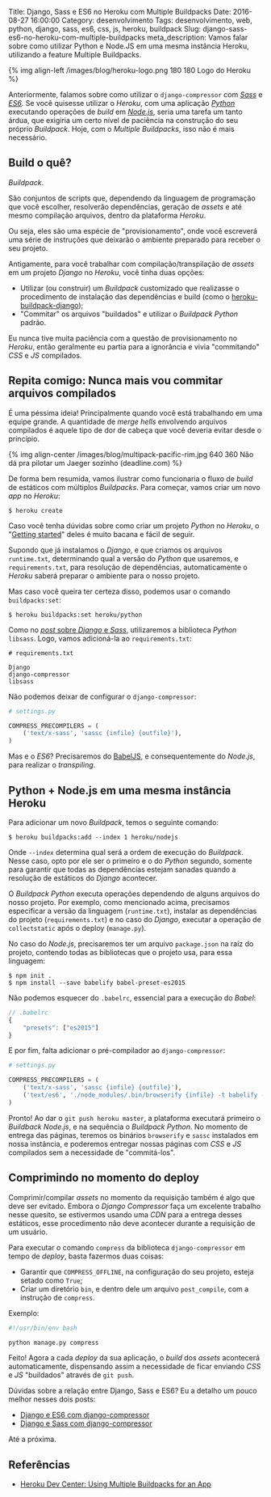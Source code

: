 Title: Django, Sass e ES6 no Heroku com Multiple Buildpacks
Date: 2016-08-27 16:00:00
Category: desenvolvimento
Tags: desenvolvimento, web, python, django, sass, es6, css, js, heroku, buildpack
Slug: django-sass-es6-no-heroku-com-multiple-buildpacks
meta_description: Vamos falar sobre como utilizar Python e Node.JS em uma mesma instância Heroku, utilizando a feature Multiple Buildpacks.

{% img align-left /images/blog/heroku-logo.png 180 180 Logo do Heroku %}

Anteriormente, falamos sobre como utilizar o `django-compressor` com [*Sass*]({tag}sass "Leia mais sobre Sass")
e [*ES6*]({tag}es6 "Leia mais sobre ES6"). Se você quisesse utilizar o *Heroku*,
com uma aplicação [*Python*]({tag}python "Leia mais sobre Python") executando operações de *build*
em [*Node.js*]({tag}node "Leia mais sobre Node.JS"), seria uma tarefa um tanto árdua,
que exigiria um certo nível de paciência na
construção do seu próprio *Buildpack*. Hoje, com o *Multiple Buildpacks*, isso não é mais necessário.

<!-- PELICAN_END_SUMMARY -->

## Build o quê?

*Buildpack*.

São conjuntos de scripts que, dependendo da linguagem de programação que você escolher,
resolverão dependências, geração de *assets* e até mesmo compilação arquivos, dentro da plataforma *Heroku*.

Ou seja, eles são uma espécie de "provisionamento", onde você escreverá uma série de
instruções que deixarão o ambiente preparado para receber o seu projeto.

Antigamente, para você trabalhar com compilação/transpilação de *assets* em um projeto
*Django* no *Heroku*, você tinha duas opções:

* Utilizar (ou construir) um *Buildpack* customizado que realizasse o procedimento de instalação das dependências e build (como o [heroku-buildpack-django](https://github.com/jiaaro/heroku-buildpack-django "Veja o repositório no GitHub"));
* "Commitar" os arquivos "buildados" e utilizar o *Buildpack Python* padrão.

Eu nunca tive muita paciência com a questão de provisionamento no *Heroku*,
então geralmente eu partia para a ignorância e vivia "commitando" *CSS* e *JS* compilados.

## Repita comigo: Nunca mais vou commitar arquivos compilados

É uma péssima ideia! Principalmente quando você está trabalhando em uma equipe grande.
A quantidade de *merge hells* envolvendo arquivos compilados é aquele tipo de dor de
cabeça que você deveria evitar desde o princípio.

{% img align-center /images/blog/multipack-pacific-rim.jpg 640 360 Não dá pra pilotar um Jaeger sozinho (deadline.com) %}

De forma bem resumida, vamos ilustrar como funcionaria o fluxo de *build* de estáticos com
múltiplos *Buildpacks*. Para começar, vamos criar um novo *app* no *Heroku*:

```
$ heroku create
```

Caso você tenha dúvidas sobre como criar um projeto *Python* no *Heroku*,
o "[Getting started](https://devcenter.heroku.com/articles/getting-started-with-python#introduction "Leia documentação oficial")" deles é muito bacana e fácil de seguir.

Supondo que já instalamos o *Django*, e que criamos os arquivos `runtime.txt`,
determinando qual a versão do *Python* que usaremos, e `requirements.txt`,
para resolução de dependências, automaticamente o *Heroku* saberá preparar
o ambiente para o nosso projeto.

Mas caso você queira ter certeza disso, podemos usar o comando `buildpacks:set`:

```
$ heroku buildpacks:set heroku/python
```

Como no [*post* sobre *Django* e *Sass*]({filename}django-sass-django-compressor.md "Django e Sass com django-compressor"),
utilizaremos a biblioteca *Python* `libsass`. Logo, vamos adicioná-la ao `requirements.txt`:

```
# requirements.txt

Django
django-compressor
libsass
```

Não podemos deixar de configurar o `django-compressor`:

```python
# settings.py

COMPRESS_PRECOMPILERS = (
    ('text/x-sass', 'sassc {infile} {outfile}'),
)
```

Mas e o *ES6*? Precisaremos do [BabelJS]({tag}babel "Leia mais sobre BabelJS"),
e consequentemente do *Node.js*, para realizar o *transpiling*.

## Python + Node.js em uma mesma instância Heroku

Para adicionar um novo *Buildpack*, temos o seguinte comando:

```
$ heroku buildpacks:add --index 1 heroku/nodejs
```

Onde `--index` determina qual será a ordem de execução do *Buildpack*.
Nesse caso, opto por ele ser o primeiro e o do *Python* segundo,
somente para garantir que todas as dependências estejam sanadas quando
a resolução de estáticos do *Django* acontecer.

O *Buildpack Python* executa operações dependendo de alguns arquivos
do nosso projeto. Por exemplo, como mencionado acima, precisamos especificar
a versão da linguagem (`runtime.txt`), instalar as dependências do projeto
(`requirements.txt`) e no caso do *Django*, executar a operação de
`collectstatic` após o deploy (`manage.py`).

No caso do *Node.js*, precisaremos ter um arquivo `package.json` na raíz do
projeto, contendo todas as bibliotecas que o projeto usa, para essa linguagem:

```
$ npm init .
$ npm install --save babelify babel-preset-es2015
```

Não podemos esquecer do `.babelrc`, essencial para a execução do *Babel*:

```javascript
// .babelrc
{
    "presets": ["es2015"]
}
```

E por fim, falta adicionar o pré-compilador ao `django-compressor`:

```python
# settings.py

COMPRESS_PRECOMPILERS = (
    ('text/x-sass', 'sassc {infile} {outfile}'),
    ('text/es6', './node_modules/.bin/browserify {infile} -t babelify --outfile {outfile}'),
)
```

Pronto! Ao dar o `git push heroku master`, a plataforma executará primeiro o
*Buildback Node.js*, e na sequência o *Buildpack Python*. No momento de entrega das
páginas, teremos os binários `browserify` e `sassc` instalados em nossa instância,
e poderemos entregar nossas páginas com *CSS* e *JS* compilados sem a necessidade de "commitá-los".

## Comprimindo no momento do deploy

Comprimir/compilar *assets* no momento da requisição também é algo que deve ser evitado.
Embora o *Django Compressor* faça um excelente trabalho nesse quesito, se estivermos usando
uma *CDN* para a entrega desses estáticos, esse procedimento não deve acontecer durante a requisição de um usuário.

Para executar o comando `compress` da biblioteca `django-compressor` em tempo de *deploy*,
basta fazermos duas coisas:

* Garantir que `COMPRESS_OFFLINE`, na configuração do seu projeto, esteja setado como `True`;
* Criar um diretório `bin`, e dentro dele um arquivo `post_compile`, com a instrução de `compress`.

Exemplo:

```bash
#!/usr/bin/env bash

python manage.py compress
```

Feito! Agora a cada *deploy* da sua aplicação, o *build* dos *assets* acontecerá
automaticamente, dispensando assim a necessidade de ficar enviando *CSS* e *JS* "buildados"
através de `git push`.

Dúvidas sobre a relação entre Django, Sass e ES6? Eu a detalho um pouco melhor nesses dois posts:

* [Django e ES6 com django-compressor](http://klauslaube.com.br/2016/06/20/django-e-es6-com-django-compressor.html)
* [Django e Sass com django-compressor](http://klauslaube.com.br/2016/06/04/django-e-sass-com-django-compressor.html)

Até a próxima.

## Referências

* [Heroku Dev Center: Using Multiple Buildpacks for an App](https://devcenter.heroku.com/articles/using-multiple-buildpacks-for-an-app)
